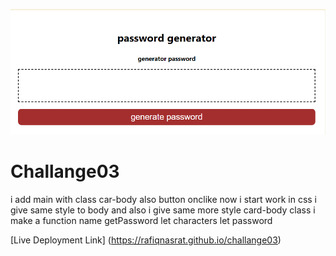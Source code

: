 ![ this is my password screnshot](https://github.com/rafiqnasrat/challange03/blob/main/my%20screnshot.png)
# Challange03

i add main with class car-body
also button onclike
now i start work in css
i give same style to body
and also i give same more style card-body class
i make a function name getPassword
let characters 
let password

[Live Deployment Link] (https://rafiqnasrat.github.io/challange03)
